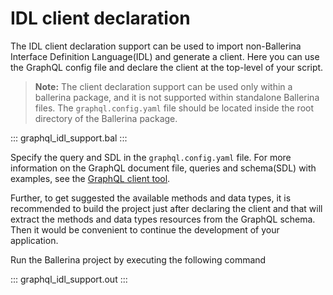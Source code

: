 # IDL client declaration

The IDL client declaration support can be used to import non-Ballerina Interface Definition Language(IDL) and generate a client. Here you can use the GraphQL config file and declare the client at the top-level of your script.

>**Note:** The client declaration support can be used only within a ballerina package, and it is not supported within standalone Ballerina files. The `graphql.config.yaml` file should be located inside the root directory of the Ballerina package.

::: graphql_idl_support.bal :::

Specify the query and SDL in the `graphql.config.yaml` file. For more information on the GraphQL document file, queries and schema(SDL) with examples, see the [GraphQL client tool](https://ballerina.io/learn/graphql-client-tool/).

Further, to get suggested the available methods and data types, it is recommended to build the project just after declaring the client and that will extract the methods and data types resources from the GraphQL schema. Then it would be convenient to continue the development of your application.

Run the Ballerina project by executing the following command

::: graphql_idl_support.out :::

